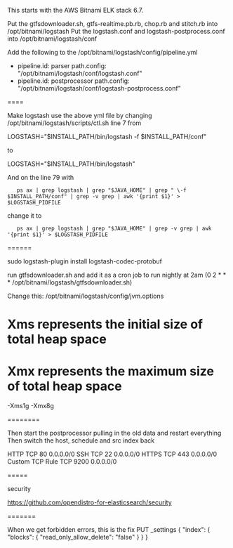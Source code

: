 This starts with the AWS Bitnami ELK stack 6.7. 

Put the gtfsdownloader.sh, gtfs-realtime.pb.rb, chop.rb and stitch.rb into /opt/bitnami/logstash
Put the logstash.conf and logstash-postprocess.conf into /opt/bitnami/logstash/conf

Add the following to the /opt/bitnami/logstash/config/pipeline.yml
- pipeline.id: parser
  path.config: "/opt/bitnami/logstash/conf/logstash.conf"
- pipeline.id: postprocessor
  path.config: "/opt/bitnami/logstash/conf/logstash-postprocess.conf"

====

Make logstash use the above yml file by changing /opt/bitnami/logstash/scripts/ctl.sh line 7 from

LOGSTASH="$INSTALL_PATH/bin/logstash -f $INSTALL_PATH/conf"

to

LOGSTASH="$INSTALL_PATH/bin/logstash"

And on the line 79 with

       ps ax | grep logstash | grep "$JAVA_HOME" | grep " \-f $INSTALL_PATH/conf" | grep -v grep | awk '{print $1}' > $LOGSTASH_PIDFILE

change it to

       ps ax | grep logstash | grep "$JAVA_HOME" | grep -v grep | awk '{print $1}' > $LOGSTASH_PIDFILE

======

sudo logstash-plugin install logstash-codec-protobuf

run gtfsdownloader.sh and add it as a cron job to run nightly at 2am (0 2 * * * /opt/bitnami/logstash/gtfsdownloader.sh)

Change this: /opt/bitnami/logstash/config/jvm.options
# Xms represents the initial size of total heap space
# Xmx represents the maximum size of total heap space
-Xms1g
-Xmx8g

========

Then start the postprocessor pulling in the old data and restart everything
Then switch the host, schedule and src index back

HTTP
TCP
80
0.0.0.0/0
SSH
TCP
22
0.0.0.0/0
HTTPS
TCP
443
0.0.0.0/0
Custom TCP Rule
TCP
9200
0.0.0.0/0

=====

security

https://github.com/opendistro-for-elasticsearch/security



=======

When we get forbidden errors, this is the fix
  PUT _settings
    {
    "index": {
    "blocks": {
    "read_only_allow_delete": "false"
    }
    }
    }